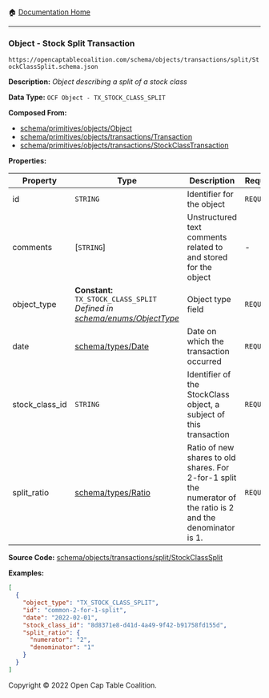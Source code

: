 :house: [Documentation Home](../../../../../)

---

### Object - Stock Split Transaction

`https://opencaptablecoalition.com/schema/objects/transactions/split/StockClassSplit.schema.json`

**Description:** _Object describing a split of a stock class_

**Data Type:** `OCF Object - TX_STOCK_CLASS_SPLIT`

**Composed From:**

- [schema/primitives/objects/Object](../../../../schema/primitives/objects/Object.md)
- [schema/primitives/objects/transactions/Transaction](../../../../../schema/primitives/objects/transactions/Transaction.md)
- [schema/primitives/objects/transactions/StockClassTransaction](../../../../../schema/primitives/objects/transactions/StockClassTransaction.md)

**Properties:**

| Property       | Type                                                                                                                 | Description                                                                                                    | Required   |
| -------------- | -------------------------------------------------------------------------------------------------------------------- | -------------------------------------------------------------------------------------------------------------- | ---------- |
| id             | `STRING`                                                                                                             | Identifier for the object                                                                                      | `REQUIRED` |
| comments       | [`STRING`]                                                                                                           | Unstructured text comments related to and stored for the object                                                | -          |
| object_type    | **Constant:** `TX_STOCK_CLASS_SPLIT`</br>_Defined in [schema/enums/ObjectType](../../../schema/enums/ObjectType.md)_ | Object type field                                                                                              | `REQUIRED` |
| date           | [schema/types/Date](../../../schema/types/Date.md)                                                                   | Date on which the transaction occurred                                                                         | `REQUIRED` |
| stock_class_id | `STRING`                                                                                                             | Identifier of the StockClass object, a subject of this transaction                                             | `REQUIRED` |
| split_ratio    | [schema/types/Ratio](../../../schema/types/Ratio.md)                                                                 | Ratio of new shares to old shares. For 2-for-1 split the numerator of the ratio is 2 and the denominator is 1. | `REQUIRED` |

**Source Code:** [schema/objects/transactions/split/StockClassSplit](/../../../../../../schema/objects/transactions/split/StockClassSplit.schema.json)

**Examples:**

```json
[
  {
    "object_type": "TX_STOCK_CLASS_SPLIT",
    "id": "common-2-for-1-split",
    "date": "2022-02-01",
    "stock_class_id": "8d8371e8-d41d-4a49-9f42-b91758fd155d",
    "split_ratio": {
      "numerator": "2",
      "denominator": "1"
    }
  }
]
```

Copyright © 2022 Open Cap Table Coalition.
